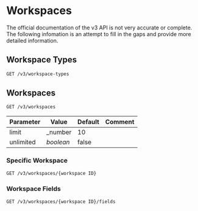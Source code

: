 # Workspaces

The official documentation of the v3 API is not very accurate or complete. The following infomation is an attempt to fill in the gaps
and provide more detailed information.

## Workspace Types

```html
GET /v3/workspace-types
```

## Workspaces

```html
GET /v3/workspaces
```

|Parameter|Value|Default|Comment|
|---|---|---|---|
|limit|_number|10||
|unlimited|_boolean_|false||

### Specific Workspace

```html
GET /v3/workspaces/{workspace ID}
```

### Workspace Fields

```html
GET /v3/workspaces/{workspace ID}/fields
```
